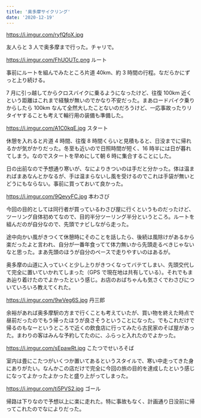```yaml
---
title: '奥多摩サイクリング'
date: '2020-12-19'
---
```


https://i.imgur.com/ryfQfoX.jpg

友人らと 3 人で奥多摩まで行った。チャリで。

https://i.imgur.com/FhUOUTc.png
ルート

事前にルートを組んでみたところ片道 40km、約 3 時間の行程。なだらかにずっと上り続ける。

7 月に引っ越してからクロスバイクに乗るようになったけど、往復 100km 近くという距離はこれまで経験が無いのでかなり不安だった。まあロードバイク乗りからしたら 100km なんて全然大したことないのだろうけど、一応事故ったりリタイヤすることも考えて輪行用の装備も準備した。

https://i.imgur.com/A1C0kqE.jpg
スタート

休憩を入れると片道 4 時間、往復 8 時間くらいと見積もると、日没までに帰れるかが気がかりだった。冬至も近いので日照時間が短く、16 時半には日が暮れてしまう。なのでスタートを早めにして朝 6 時に集合することにした。

日の出前なので予想通り寒いが、なによりきついのは手だと分かった。体は温まればまあなんとかなるが、手は温まらないし風を受けるのでこれは手袋が無いとどうにもならない。事前に買っておいて良かった。

https://i.imgur.com/9QevyFC.jpg
本わさび

今回の目的としては同行者が買っているわさび屋に行くというものだったけど、ツーリング自体初めてなので、目的半分ツーリング半分というところ。ルートを組んだのが自分なので、先頭でナビしながら走った。

途中向かい風がきつくて休憩時にそのことを話したら、後続は風除けがあるから楽だったよと言われ、自分が一番年食ってて体力無いから先頭走るべきじゃないなと思った。まあ先頭のほうが自分のペースで走りやすいのはあるが。

奥多摩の山道に入っていくと少し上りがきつくなってバテてしまい、先頭交代して完全に置いていかれてしまった（GPS で現在地は共有している）。それでもまあ辿り着けたのでよかったという感じ。お店のおばちゃんも気さくでわさびについていろいろ教えてくれた。

https://i.imgur.com/9wVeg6S.jpg
丹三郎

余裕があれば奥多摩駅の方まで行くことも考えていたが、買い物を終えた時点で昼前だったのでもう帰ったほうが良さそうということになった。でもこれだけで帰るのもなーというところで近くの飲食店に行ってみたら古民家のそば屋があった。まわりの客はみんな予約してたのに、ふらっと入れたのでよかった。

https://i.imgur.com/sEpawRt.jpg
こたつでせいろそば

室内は畳にこたつがいくつか置いてあるというスタイルで、寒い中走ってきた身にありがたい。なんかこの店だけで完全に今回の旅の目的を達成したという感じになってよかったよかったと盛り上がってしまった。

https://i.imgur.com/ti5PVS2.jpg
ゴール

帰路は下りなので予想以上に楽に走れた。特に事故もなく、計画通り日没前に帰ってこれたのでなによりだった。
